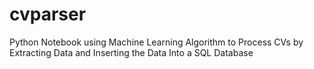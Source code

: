 # cvparser
Python Notebook using Machine Learning Algorithm to Process CVs by Extracting Data and Inserting the Data Into a SQL Database

